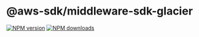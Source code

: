 # @aws-sdk/middleware-sdk-glacier

[![NPM version](https://img.shields.io/npm/v/@aws-sdk/middleware-sdk-glacier/rc.svg)](https://www.npmjs.com/package/@aws-sdk/middleware-sdk-glacier)
[![NPM downloads](https://img.shields.io/npm/dm/@aws-sdk/middleware-sdk-glacier.svg)](https://www.npmjs.com/package/@aws-sdk/middleware-sdk-glacier)
